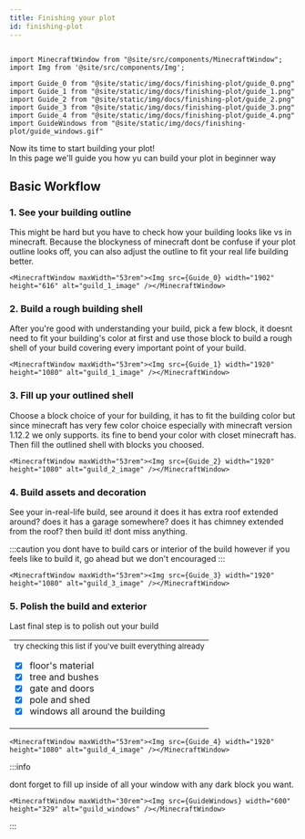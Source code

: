 ```yaml
---
title: Finishing your plot
id: finishing-plot
---
```

```mdx-code-block

import MinecraftWindow from "@site/src/components/MinecraftWindow";
import Img from '@site/src/components/Img';

import Guide_0 from "@site/static/img/docs/finishing-plot/guide_0.png"
import Guide_1 from "@site/static/img/docs/finishing-plot/guide_1.png"
import Guide_2 from "@site/static/img/docs/finishing-plot/guide_2.png"
import Guide_3 from "@site/static/img/docs/finishing-plot/guide_3.png"
import Guide_4 from "@site/static/img/docs/finishing-plot/guide_4.png"
import GuideWindows from "@site/static/img/docs/finishing-plot/guide_windows.gif"

```

Now its time to start building your plot!<br/>
In this page we'll guide you how yu can build your plot in beginner way

## Basic Workflow
### 1. See your building outline
This might be hard but you have to check how your building looks like vs in minecraft. Because the blockyness of minecraft 
dont be confuse if your plot outline looks off, you can also adjust the outline to fit your real life building better.

```mdx-code-block
<MinecraftWindow maxWidth="53rem"><Img src={Guide_0} width="1902" height="616" alt="guild_1_image" /></MinecraftWindow>
```

### 2. Build a rough building shell
After you're good with understanding your build, pick a few block, it doesnt need to fit your building's color at first 
and use those block to build a rough shell of your build covering every important point of your build.

```mdx-code-block
<MinecraftWindow maxWidth="53rem"><Img src={Guide_1} width="1920" height="1080" alt="guild_1_image" /></MinecraftWindow>
```

### 3. Fill up your outlined shell
Choose a block choice of your for building, it has to fit the building color but since minecraft has very few color choice especially with minecraft version 1.12.2 we only supports. its fine to bend your color with closet minecraft has.<br/>
Then fill the outlined shell with blocks you choosed. 

```mdx-code-block
<MinecraftWindow maxWidth="53rem"><Img src={Guide_2} width="1920" height="1080" alt="guild_2_image" /></MinecraftWindow>
```

### 4. Build assets and decoration
See your in-real-life build, see around it does it has extra roof extended around? does it has a garage somewhere? does it has chimney extended from the roof? 
then build it! dont miss anything.

:::caution you dont have to build cars or interior of the build
however if you feels like to build it, go ahead but we don't encouraged
:::

```mdx-code-block
<MinecraftWindow maxWidth="53rem"><Img src={Guide_3} width="1920" height="1080" alt="guild_3_image" /></MinecraftWindow>
```

### 5. Polish the build and exterior
Last final step is to polish out your build<br/>
<table><td> 
<sup>try checking this list if you've built everything already</sup>

- [x] floor's material
- [x] tree and bushes
- [x] gate and doors
- [x] pole and shed
- [x] windows all around the building

</td></table>

```mdx-code-block
<MinecraftWindow maxWidth="53rem"><Img src={Guide_4} width="1920" height="1080" alt="guild_4_image" /></MinecraftWindow>
```


:::info

dont forget to fill up inside of all your window with any dark block you want.
```mdx-code-block
<MinecraftWindow maxWidth="30rem"><Img src={GuideWindows} width="600" height="329" alt="guild_windows" /></MinecraftWindow>
```

:::